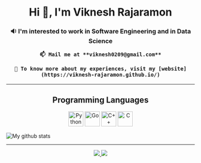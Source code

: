 <h1 align="center">Hi 👋, I'm Viknesh Rajaramon</h1>

<h3 align="center">
	🔉 I'm interested to work in Software Engineering and in Data Science

	📫 Mail me at **viknesh0209@gmail.com**

	📄 To know more about my experiences, visit my [website](https://viknesh-rajaramon.github.io/)
</h3>

<hr>

<h2 align="center">Programming Languages</h2>

<p align="center">
	<img src="https://github.com/Viknesh-Rajaramon/Viknesh-Rajaramon/blob/main/image/python.png" alt="Python" width="40" height="40"/>
	<img src="https://github.com/Viknesh-Rajaramon/Viknesh-Rajaramon/blob/main/image/go.png" alt="Go" width="40" height="40"/>
	<img src="https://github.com/Viknesh-Rajaramon/Viknesh-Rajaramon/blob/main/image/c++.png" alt="C++" width="40" height="40"/>
	<img src="https://github.com/Viknesh-Rajaramon/Viknesh-Rajaramon/blob/main/image/c.png" alt="C" width="40" height="40"/>
</p>

![My github stats](https://github-readme-stats.vercel.app/api?username=viknesh-rajaramon&show_icons=true&theme=tokyonight)

<hr>

<p align="center">
	<a href="https://www.linkedin.com/in/viknesh-rajaramon/" alt="Linkedin">
		<img src="https://github.com/Viknesh-Rajaramon/Viknesh-Rajaramon/blob/main/image/linkedin.png">
	</a>
    <a href="https://github.com/Viknesh-Rajaramon/" alt="GitHub">
		<img src="https://github.com/Viknesh-Rajaramon/Viknesh-Rajaramon/blob/main/image/github.png">
	</a>
</p>
